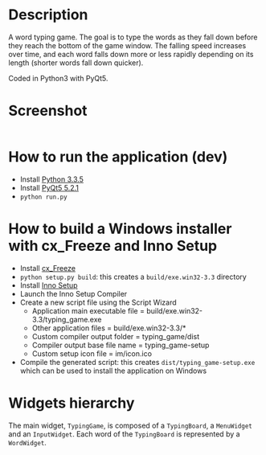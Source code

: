 # Description
A word typing game. The goal is to type the words as they fall down before they reach the bottom
of the game window. The falling speed increases over time, and each word falls down more or less rapidly
depending on its length (shorter words fall down quicker).

Coded in Python3 with PyQt5.

# Screenshot
<p align="center">
  <img src="https://raw.githubusercontent.com/sniksnp/typing_game/master/im/screenshot.jpg" alt="" />
</p>

# How to run the application (dev)
- Install [Python 3.3.5](https://www.python.org/downloads/release/python-335)
- Install [PyQt5 5.2.1](http://www.riverbankcomputing.com/software/pyqt/download5)
- ```python run.py```

# How to build a Windows installer with cx_Freeze and Inno Setup
- Install [cx_Freeze](http://cx-freeze.sourceforge.net)
- ```python setup.py build```: this creates a ```build/exe.win32-3.3``` directory
- Install [Inno Setup](http://www.jrsoftware.org/isinfo.php)
- Launch the Inno Setup Compiler
- Create a new script file using the Script Wizard
  - Application main executable file = build/exe.win32-3.3/typing_game.exe
  - Other application files = build/exe.win32-3.3/*
  - Custom compiler output folder = typing_game/dist
  - Compiler output base file name = typing_game-setup
  - Custom setup icon file = im/icon.ico
- Compile the generated script: this creates ```dist/typing_game-setup.exe``` which can be used to install the
application on Windows

# Widgets hierarchy
The main widget, ```TypingGame```, is composed of a ```TypingBoard```, a ```MenuWidget``` and an
```InputWidget```. Each word of the ```TypingBoard``` is represented by a ```WordWidget```.
